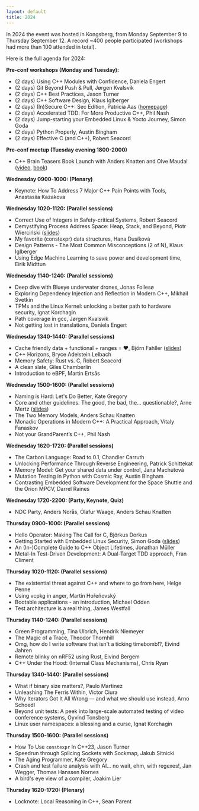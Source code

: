 ```yaml
---
layout: default
title: 2024
---
```


In 2024 the event was hosted in Kongsberg, from Monday September 9 to Thursday September 12.
A record ~400 people participated (workshops had more than 100 attended in total).

Here is the full agenda for 2024:

__Pre-conf workshops (Monday and Tuesday):__

- (2 days) Using C++ Modules with Confidence, Daniela Engert
- (2 days) Git Beyond Push & Pull, Jørgen Kvalsvik
- (2 days) C++ Best Practices, Jason Turner
- (2 days) C++ Software Design, Klaus Iglberger
- (2 days) (In)Secure C++: Sec Edition, Patricia Aas ([homepage](https://patricia.no/))
- (2 days) Accelerated TDD: For More Productive C++, Phil Nash
- (2 days) Jump-starting your Embedded Linux & Yocto Journey, Simon Goda
- (2 days) Python Properly, Austin Bingham
- (2 days) Effective C (and C++), Robert Seacord

__Pre-conf meetup (Tuesday evening 1800-2000)__

- C++ Brain Teasers Book Launch with Anders Knatten and Olve Maudal ([video](https://www.youtube.com/live/Eb3h3JDEs0Q), [book](https://pragprog.com/titles/akbrain/c-brain-teasers/))

__Wednesday 0900-1000: (Plenary)__

- Keynote: How To Address 7 Major C++ Pain Points with Tools, Anastasiia Kazakova

__Wednesday 1020-1120: (Parallel sessions)__

- Correct Use of Integers in Safety-critical Systems, Robert Seacord
- Demystifying Process Address Space: Heap, Stack, and Beyond, Piotr Wierciński ([slides](https://github.com/laminowany/Slides/blob/master/NdcTechtown2024-%20Demystifying_Process_Address_Space.pdf))
- My favorite (constexpr) data structures, Hana Dusíková
- Design Patterns - The Most Common Misconceptions (2 of N), Klaus Iglberger
- Using Edge Machine Learning to save power and development time, Eirik Midttun

__Wednesday 1140-1240: (Parallel sessions)__

- Deep dive with Blueye underwater drones, Jonas Follesø
- Exploring Dependency Injection and Reflection in Modern C++, Mikhail Svetkin
- TPMs and the Linux Kernel: unlocking a better path to hardware security, Ignat Korchagin
- Path coverage in gcc, Jørgen Kvalsvik
- Not getting lost in translations, Daniela Engert

__Wednesday 1340-1440: (Parallel sessions)__

- Cache friendly data + functional + ranges = ❤️, Björn Fahller ([slides](https://speakerdeck.com/rollbear/ndctechtown-cache-friendly-data-plus-functional-plus-ranges-equals))
- C++ Horizons, Bryce Adelstein Lelbach
- Memory Safety:  Rust vs. C, Robert Seacord
- A clean slate, Giles Chamberlin
- Introduction to eBPF, Martin Ertsås

__Wednesday 1500-1600: (Parallel sessions)__

- Naming is Hard: Let's Do Better, Kate Gregory
- Core and other guidelines. The good, the bad, the... questionable?, Arne Mertz ([slides](https://github.com/arnemertz/presentations/blob/2af3e4b8336e81bba8f707071ae2c0c63dad0705/CoreAndOtherGuidelines/CoreAndOtherGuidelines.pdf))
- The Two Memory Models, Anders Schau Knatten
- Monadic Operations in Modern C++: A Practical Approach, Vitaly Fanaskov
- Not your GrandParent’s C++, Phil Nash

__Wednesday 1620-1720: (Parallel sessions)__

- The Carbon Language: Road to 0.1, Chandler Carruth
- Unlocking Performance Through Reverse Engineering, Patrick Schittekat
- Memory Model: Get your shared data under control, Jana Machutová
- Mutation Testing in Python with Cosmic Ray, Austin Bingham
- Contrasting Embedded Software Development for the Space Shuttle and the Orion MPCV, Darrel Raines

__Wednesday 1720-2200: (Party, Keynote, Quiz)__

- NDC Party, Anders Norås, Ólafur Waage, Anders Schau Knatten

__Thursday 0900-1000: (Parallel sessions)__

- Hello Operator: Making The Call for C, Björkus Dorkus
- Getting Started with Embedded Linux Security, Simon Goda ([slides](https://link.doulos.com/g0iGNQ))
- An (In-)Complete Guide to C++ Object Lifetimes, Jonathan Müller
- Metal-In Test-Driven Development: A Dual-Target TDD approach, Fran Climent

__Thursday 1020-1120: (Parallel sessions)__

- The existential threat against C++ and where to go from here, Helge Penne
- Using vcpkg in anger, Martin Hořeňovský
- Bootable applications - an introduction, Michael Odden
- Test architecture is a real thing, James Westfall

__Thursday 1140-1240: (Parallel sessions)__

- Green Programming, Tina Ulbrich, Hendrik Niemeyer
- The Magic of a Trace, Theodor Thornhill
- Omg, how do I write software that isn't a ticking timebomb!?, Eivind Jahren
- Remote blinky on nRF52 using Rust, Eivind Bergem
- C++ Under the Hood: (Internal Class Mechanisms), Chris Ryan

__Thursday 1340-1440: (Parallel sessions)__

- What if binary size matters?, Paulo Martinez
- Unleashing The Ferris Within, Victor Ciura
- Why Iterators Got It All Wrong — and what we should use instead, Arno Schoedl
- Beyond unit tests: A peek into large-scale automated testing of video conference systems, Oyvind Tonsberg
- Linux user namespaces: a blessing and a curse, Ignat Korchagin

__Thursday 1500-1600: (Parallel sessions)__

- How To Use `constexpr` In C++23, Jason Turner
- Speedrun through Splicing Sockets with Sockmap, Jakub Sitnicki
- The Aging Programmer, Kate Gregory
- Crash and test failure analysis with AI... no wait, ehm, with regexes!, Jan Wegger, Thomas Hanssen Nornes
- A bird's eye view of a compiler, Joakim Lier

__Thursday 1620-1720: (Plenary)__

- Locknote: Local Reasoning in C++, Sean Parent
